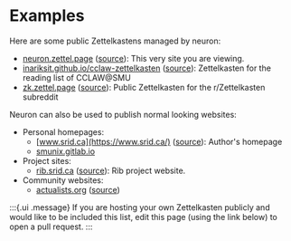 # Examples

Here are some public Zettelkastens managed by neuron:

- [neuron.zettel.page](https://neuron.zettel.page/) ([source](https://github.com/srid/neuron/tree/master/guide)): This very site you are viewing.
- [inariksit.github.io/cclaw-zettelkasten](https://inariksit.github.io/cclaw-zettelkasten/) ([source](https://github.com/inariksit/cclaw-zettelkasten)): Zettelkasten for the reading list of CCLAW@SMU
- [zk.zettel.page](https://zk.zettel.page/) ([source](https://github.com/Kuratoro/zk.zettel.page)): Public Zettelkasten for the r/Zettelkasten subreddit

Neuron can also be used to publish normal looking websites:

- Personal homepages:
  - [www.srid.ca](https://www.srid.ca/) ([source](https://github.com/srid/srid.ca)): Author's homepage
  - [smunix.gitlab.io](https://smunix.gitlab.io/)
- Project sites:
  - [rib.srid.ca](https://rib.srid.ca/) ([source](https://github.com/srid/rib/tree/master/guide)): Rib project website.
- Community websites:
  - [actualists.org](https://www.actualists.org/) ([source](https://github.com/ActualFreedom/www.actualists.org))

:::{.ui .message}
If you are hosting your own Zettelkasten publicly and would like to be included this list, edit this page (using the link below) to open a pull request.
:::

